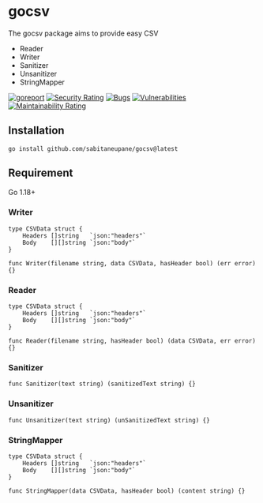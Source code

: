 # gocsv
The gocsv package aims to provide easy CSV 
- Reader
- Writer
- Sanitizer
- Unsanitizer
- StringMapper


[![goreport](https://goreportcard.com/badge/github.com/sabitaneupane/gocsv)](https://goreportcard.com/report/github.com/sabitaneupane/gocsv)
[![Security Rating](https://sonarcloud.io/api/project_badges/measure?project=sabitaneupane_gocsv&metric=security_rating)](https://sonarcloud.io/summary/new_code?id=sabitaneupane_gocsv)
[![Bugs](https://sonarcloud.io/api/project_badges/measure?project=sabitaneupane_gocsv&metric=bugs)](https://sonarcloud.io/summary/new_code?id=sabitaneupane_gocsv)
[![Vulnerabilities](https://sonarcloud.io/api/project_badges/measure?project=sabitaneupane_gocsv&metric=vulnerabilities)](https://sonarcloud.io/summary/new_code?id=sabitaneupane_gocsv)
[![Maintainability Rating](https://sonarcloud.io/api/project_badges/measure?project=sabitaneupane_gocsv&metric=sqale_rating)](https://sonarcloud.io/summary/new_code?id=sabitaneupane_gocsv)


## Installation

```
go install github.com/sabitaneupane/gocsv@latest
```

## Requirement
Go 1.18+

### Writer
```
type CSVData struct {
	Headers []string   `json:"headers"`
	Body    [][]string `json:"body"`
}
```

```
func Writer(filename string, data CSVData, hasHeader bool) (err error) {}
```


### Reader
```
type CSVData struct {
	Headers []string   `json:"headers"`
	Body    [][]string `json:"body"`
}
```

```
func Reader(filename string, hasHeader bool) (data CSVData, err error) {}
```

### Sanitizer
```
func Sanitizer(text string) (sanitizedText string) {}
```

### Unsanitizer
```
func Unsanitizer(text string) (unSanitizedText string) {}
```

### StringMapper
```
type CSVData struct {
	Headers []string   `json:"headers"`
	Body    [][]string `json:"body"`
}
```

```
func StringMapper(data CSVData, hasHeader bool) (content string) {}
```